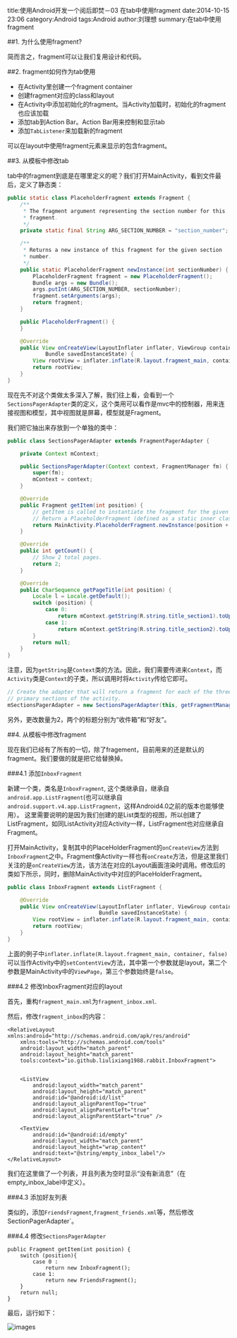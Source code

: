 title:使用Android开发一个阅后即焚－03 在tab中使用fragment
date:2014-10-15 23:06
category:Android
tags:Android
author:刘理想
summary:在tab中使用fragment

##1. 为什么使用fragment?

简而言之，fragment可以让我们复用设计和代码。

##2. fragment如何作为tab使用

- 在Activity里创建一个fragment container
- 创建fragment对应的class和layout
- 在Activity中添加初始化的fragment。当Activity加载时，初始化的fragment也应该加载
- 添加tab到Action Bar。Action Bar用来控制和显示tab
- 添加`TabListener`来加载新的fragment

可以在layout中使用fragment元素来显示的包含fragment。

##3. 从模板中修改tab

tab中的fragment到底是在哪里定义的呢？我们打开MainActivity，看到文件最后，定义了静态类：

```java
public static class PlaceholderFragment extends Fragment {
    /**
     * The fragment argument representing the section number for this
     * fragment.
     */
    private static final String ARG_SECTION_NUMBER = "section_number";

    /**
     * Returns a new instance of this fragment for the given section
     * number.
     */
    public static PlaceholderFragment newInstance(int sectionNumber) {
        PlaceholderFragment fragment = new PlaceholderFragment();
        Bundle args = new Bundle();
        args.putInt(ARG_SECTION_NUMBER, sectionNumber);
        fragment.setArguments(args);
        return fragment;
    }

    public PlaceholderFragment() {
    }

    @Override
    public View onCreateView(LayoutInflater inflater, ViewGroup container,
            Bundle savedInstanceState) {
        View rootView = inflater.inflate(R.layout.fragment_main, container, false);
        return rootView;
    }
}
```

现在先不对这个类做太多深入了解，我们往上看，会看到一个`SectionsPagerAdapter`类的定义，这个类用可以看作是mvc中的控制器，用来连接视图和模型，其中视图就是屏幕，模型就是Fragment。

我们把它抽出来存放到一个单独的类中：

```java
public class SectionsPagerAdapter extends FragmentPagerAdapter {

    private Context mContext;

    public SectionsPagerAdapter(Context context, FragmentManager fm) {
        super(fm);
        mContext = context;
    }

    @Override
    public Fragment getItem(int position) {
        // getItem is called to instantiate the fragment for the given page.
        // Return a PlaceholderFragment (defined as a static inner class below).
        return MainActivity.PlaceholderFragment.newInstance(position + 1);
    }

    @Override
    public int getCount() {
        // Show 2 total pages.
        return 2;
    }

    @Override
    public CharSequence getPageTitle(int position) {
        Locale l = Locale.getDefault();
        switch (position) {
            case 0:
                return mContext.getString(R.string.title_section1).toUpperCase(l);
            case 1:
                return mContext.getString(R.string.title_section2).toUpperCase(l);
        }
        return null;
    }
}
```

注意，因为`getString`是`Context`类的方法。因此，我们需要传进来`Context`，而`Activity`类是`Context`的子类，所以调用时将`Activity`传给它即可。

```java
// Create the adapter that will return a fragment for each of the three
// primary sections of the activity.
mSectionsPagerAdapter = new SectionsPagerAdapter(this, getFragmentManager());
```

另外，更改数量为2，两个的标题分别为“收件箱”和“好友”。

##4. 从模板中修改fragment

现在我们已经有了所有的一切，除了fragement，目前用来的还是默认的fragment。我们要做的就是把它给替换掉。

###4.1 添加`InboxFragment`

新建一个类，类名是`InboxFragment`, 这个类继承自，继承自`android.app.ListFragment`(也可以继承自`android.support.v4.app.ListFragment`，这样Android4.0之前的版本也能够使用）。
这里需要说明的是因为我们创建的是List类型的视图，所以创建了ListFragment，如同ListActivity对应Activity一样，ListFragment也对应继承自Fragment。

打开MainActivity，复制其中的PlaceHolderFragment的`onCreateView`方法到`InboxFragment`之中。Fragment像Activity一样也有`onCreate`方法，但是这里我们关注的是`onCreateView`方法，该方法在对应的Layout画面渲染时调用。修改后的类如下所示，同时，删除MainActivity中对应的PlaceHolderFragment。

```java
public class InboxFragment extends ListFragment {

    @Override
    public View onCreateView(LayoutInflater inflater, ViewGroup container,
                             Bundle savedInstanceState) {
        View rootView = inflater.inflate(R.layout.fragment_main, container, false);
        return rootView;
    }
}
```

上面的例子中`inflater.inflate(R.layout.fragment_main, container, false)`可以当作Activity中的`setContentView`方法，其中第一个参数就是layout，第二个参数是MainActivity中的`ViewPage`，第三个参数始终是`false`。

###4.2 修改InboxFragment对应的layout

首先，重构`fragment_main.xml`为`fragment_inbox.xml`.

然后，修改`fragment_inbox`的内容：

```
<RelativeLayout xmlns:android="http://schemas.android.com/apk/res/android"
    xmlns:tools="http://schemas.android.com/tools"
    android:layout_width="match_parent"
    android:layout_height="match_parent"
    tools:context="io.github.liulixiang1988.rabbit.InboxFragment">


    <ListView
        android:layout_width="match_parent"
        android:layout_height="match_parent"
        android:id="@android:id/list"
        android:layout_alignParentTop="true"
        android:layout_alignParentLeft="true"
        android:layout_alignParentStart="true" />

    <TextView
        android:id="@android:id/empty"
        android:layout_width="match_parent"
        android:layout_height="wrap_content"
        android:text="@string/empty_inbox_label"/>
</RelativeLayout>

```
我们在这里做了一个列表，并且列表为空时显示“没有新消息”（在empty_inbox_label中定义）。

###4.3 添加好友列表

类似的，添加`FriendsFragment`,`fragment_friends.xml`等，然后修改SectionPagerAdapter`。

###4.4 修改`SectionsPagerAdapter`

```
public Fragment getItem(int position) {
    switch (position){
        case 0 :
            return new InboxFragment();
        case 1:
            return new FriendsFragment();
    }
    return null;
}
```

最后，运行如下：

![images](images/Snip20141104_1.png)
